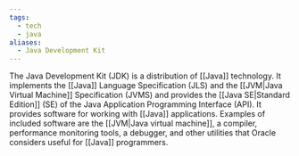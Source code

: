 ```yaml
---
tags:
  - tech
  - java
aliases:
  - Java Development Kit
---
```

The Java Development Kit (JDK) is a distribution of [[Java]] technology.
It implements the [[Java]] Language Specification (JLS) and the [[JVM|Java Virtual Machine]] Specification (JVMS) and provides the [[Java SE|Standard Edition]] (SE) of the Java Application Programming Interface (API).
It provides software for working with [[Java]] applications. 
Examples of included software are the [[JVM|Java virtual machine]], a compiler, performance monitoring tools, a debugger, and other utilities that Oracle considers useful for [[Java]] programmers.

